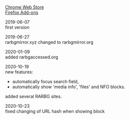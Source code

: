 [Chrome Web Store](https://chrome.google.com/webstore/detail/rarbg-auto-thumbnails/kljpddhejilnkhofpnkclkipamnkjbff)\
[Firefox Add-ons](https://addons.mozilla.org/en-US/firefox/addon/rarbg-auto-thumbnails/)

2019-06-07\
first version

2019-06-27\
rarbgmirror.xyz changed to rarbgmirror.org

2020-01-09\
added rarbgaccessed.org

2020-10-19\
new features:
- automatically focus search field,
- automatically show 'media info', 'files' and NFO blocks.

added several RARBG sites.

2020-10-23\
fixed changing of URL hash when showing block
